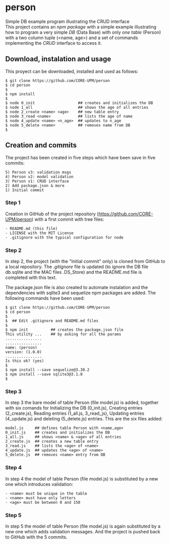 # person
Simple DB example program illustrating the CRUD interface	
 This project contains an *npm package* with a simple 
example illustrating how to program a very simple 
*DB* (Data Base) with only *one table* (Person) with 
a two column tuple (<name, age>) and a set of commands 
implementing the *CRUD* interface to access it.

 ## Download, instalation and usage

 This proyect can be downloaded, installed and 
used as follows:

 ```
$ git clone https://github.com/CORE-UPM/person  
$ cd person
$
$ npm install
$
$ node 0_init                   ## creates and initializes the DB
$ node 1_all                    ## shows the age of all entries
$ node 2_create <name> <age>    ## new table entry
$ node 3_read <name>            ## lists the age of name
$ node 4_update <name> <n_age>  ## updates to n_age 
$ node 5_delete <name>          ## removes name from DB
$
```

 ## Creation and commits

 The project has been created in five steps which have
been save in five commits:

 ```
5) Person v3: validation msgs
4) Person v2: model validation
3) Person v1: CRUD interface
2) Add package.json & more
1) Initial commit
```

 ### Step 1

 Creation in GitHub of the project repository 
(https://github.com/CORE-UPM/person) with a
first commit with tree files:

 ```
- README.md (this file)
- LICENSE with the MIT License
- .gitignore with the typical configuration for node
```

 ### Step 2

 In step 2, the project (with the "Initial commit" 
only) is cloned from GitHub to a local repository. 
The *.gitignore* file is updated (to ignore the 
DB file db.sqlite and the MAC files .DS_Store) 
and the README.md file is completed with this text. 

 The package.json file is also created to automate 
instalation and the dependencies with sqlite3 and 
sequelize npm packages are added. The following 
commands have been used:

 ```
$ git clone https://github.com/CORE-UPM/person
$ cd person
$
$  ## Edit .gitignore and README.md files
$
$ npm init          ## creates the package.json file
This utility ...    ## by asking for all the params
................
................
name: (person) 
version: (1.0.0) 
................
Is this ok? (yes) 
$
$ npm install --save sequelize@3.30.2
$ npm install --save sqlite3@3.1.8
$       
```

 ### Step 3

 In step 3 the bare model of table Person 
(file model.js) is added, together with 
six comands for Initializing the DB (0_init.js),
Creating entries (2_create.js), Reading entries 
(1_all.js, 3_read_js), Updating entries (4_update.js)
and deleting (5_delete.js) entries. This are the six 
files added:

 ```
model.js     ## defines table Person with <name,age>
0_init.js    ## creates and initializes the DB
1_all.js     ## shows <name> & <age> of all entries
2_create.js  ## creates a new table entry
3_read.js    ## lists the <age> of <name>
4_update.js  ## updates the <age> of <name> 
5_delete.js  ## removes <name> entry from DB
```

 ### Step 4

 In step 4 the model of table Person (file model.js) 
is substituted by a new one which introduces validation:

 ```
- <name> must be unique in the table
- <name> must have only letters
- <age> must be between 0 and 150
```

 ### Step 5

 In step 5 the model of table Person (file model.js) 
is again substituted by a new one which adds validation
messages. And the project is pushed back to GitHub with
the 5 commits. 
